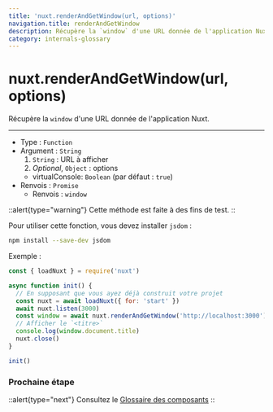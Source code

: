 ```yaml
---
title: 'nuxt.renderAndGetWindow(url, options)'
navigation.title: renderAndGetWindow
description: Récupère la `window` d'une URL donnée de l'application Nuxt.
category: internals-glossary
---
```


# nuxt.renderAndGetWindow(url, options)

Récupère la `window` d'une URL donnée de l'application Nuxt.

---

- Type : `Function`
- Argument : `String`
  1. `String` : URL à afficher
  2. _Optional_, `Object` : options
  - virtualConsole: `Boolean` (par défaut : `true`)
- Renvois : `Promise`
  - Renvois : `window`

::alert{type="warning"}
Cette méthode est faite à des fins de test.
::

Pour utiliser cette fonction, vous devez installer `jsdom` :

```bash
npm install --save-dev jsdom
```

Exemple :

```js
const { loadNuxt } = require('nuxt')

async function init() {
  // En supposant que vous ayez déjà construit votre projet
  const nuxt = await loadNuxt({ for: 'start' })
  await nuxt.listen(3000)
  const window = await nuxt.renderAndGetWindow('http://localhost:3000')
  // Afficher le `<titre>`
  console.log(window.document.title)
  nuxt.close()
}

init()
```

### Prochaine étape

::alert{type="next"}
Consultez le [Glossaire des composants](/docs/components-glossary/fetch)
::
